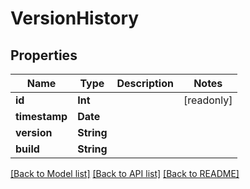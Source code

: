 # VersionHistory

## Properties
Name | Type | Description | Notes
------------ | ------------- | ------------- | -------------
**id** | **Int** |  | [readonly] 
**timestamp** | **Date** |  | 
**version** | **String** |  | 
**build** | **String** |  | 

[[Back to Model list]](../README.md#documentation-for-models) [[Back to API list]](../README.md#documentation-for-api-endpoints) [[Back to README]](../README.md)


